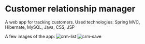 # Customer relationship manager
A web app for tracking customers.
Used technologies: Spring MVC, Hibernate, MySQL, Java, CSS, JSP

A few images of the app:
![crm-list](file:///D:/Downloads/crm-list.PNG)
![crm-save](file:///D:/Downloads/crm-save.PNG)
